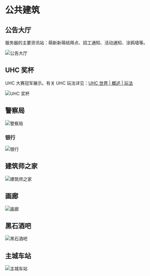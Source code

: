 # 公共建筑

## 公告大厅

服务器的主要资讯站：萌新新萌结拜点、招工通知、活动通知、涂鸦墙等。

![公告大厅](../../.gitbook/assets/server-world/buildings/gong-gao-da-ting.png)

## UHC 奖杯

UHC 大赛冠军展示。有关 UHC 玩法详见：[UHC 世界 | 概述 | 玩法](../server-uhc/index.md#wan-fa)

![UHC 奖杯](../../.gitbook/assets/server-world/buildings/uhc-jiang-bei.png)

## 警察局

![警察局](../../.gitbook/assets/server-world/buildings/jing-cha-ju.png)

### 银行

![银行](../../.gitbook/assets/server-world/buildings/yin-hang.png)

## 建筑师之家

![建筑师之家](../../.gitbook/assets/server-world/buildings/jian-zhu-shi-zhi-jia.png)

## 画廊

![画廊](../../.gitbook/assets/server-world/buildings/hua-lang.png)

## 黑石酒吧

![黑石酒吧](../../.gitbook/assets/server-world/buildings/hei-shi-jiu-ba.png)

## 主城车站

![主城车站](../../.gitbook/assets/server-world/buildings/zhu-cheng-che-zhan.png)

